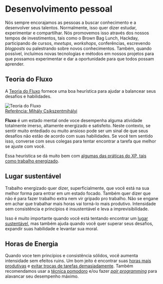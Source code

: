 # Desenvolvimento pessoal

Nós sempre encorajamos as pessoas a buscar conhecimento e a desenvolver seus talentos. Normalmente, isso quer dizer estudar, experimentar e compartilhar. Nós promovemos isso através dos nossos tempos de investimentos, tais como o Brown Bag Lunch, Hackday, participando de cursos, _meetups_, _workshops_, conferências, escrevendo _blogposts_ ou palestrando sobre novos conhecimentos. Também, quando possível, incluímos novas tecnologias e métodos em nossos projetos para que possamos experimentar e dar a oportunidade para que todos possam aprender.

## Teoria do Fluxo

A [Teoria do Fluxo](https://pt.wikipedia.org/wiki/Fluxo_(psicologia)) fornece uma boa heurística para ajudar a balancear seus desafios e habilidades.


![Teoria do Fluxo](./../_media/flow-theory.png "Teoria do Fluxo")
<br>
[Referência: Mihály Csíkszentmihályi](https://pt.wikipedia.org/wiki/Fluxo_(psicologia)?style=centerme)


**Fluxo** é um estado mental onde voce desempenha alguma atividade totalmente imerso, altamente energizado e satisfeito. Neste contexto, se sentir muito entediado ou muito ansioso pode ser um sinal de que seus desafios não estão de acordo com suas habilidades. Se você tem sentido isso, converse com seus colegas para tentar encontrar a tarefa que melhor se ajuste com você.

Essa heurística se dá muito bem com [algumas das práticas do XP, tais como trabalho energizado](https://blog.magrathealabs.com/a-brief-jouney-into-xp-and-its-3-main-pillars-120802ce1814).

## Lugar sustentável

Trabalho energizado quer dizer, superficialmente, que você está na sua melhor forma para entrar em um estado focado. Também quer dizer que não é para fazer trabalho extra nem vir gripado pro trabalho. Não se engane em achar que trabalhar mais horas vai torná-lo mais produtivo. Intensidade sem consistência e princípios é insustentável e leva a imprevisibilidade.

Isso é muito importante quando você está tentando encontrar um [lugar sustentável](http://www.extremeprogramming.org/rules/overtime.html), mas também ajuda quando você quer superar seus desafios, expandir suas habilidade e levantar sua moral.

## Horas de Energia

Quando voce tem princípios e consistência sólidos, você aumenta intensidade sem efeitos ruins. Um bom jeito é encontrar suas [horas mais produtivas](https://blog.trello.com/find-productive-hours) e [evitar trocas de tarefas demasiadamente](https://en.wikipedia.org/wiki/Task_switching_(psychology)#Switch_cost). Também recomendamos usar a [técnica pomodoro](https://en.wikipedia.org/wiki/Pomodoro_Technique) e/ou fazer [_pair programming_](http://www.extremeprogramming.org/rules/pair.html) para alavancar seu desempenho máximo.
